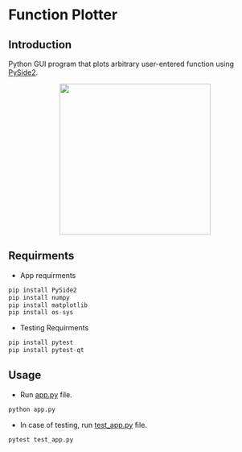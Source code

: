 # Function Plotter

## Introduction
Python GUI program that plots arbitrary user-entered function using [PySide2](https://pypi.org/project/PySide2/).

<p align="center">
  <img height="300" src="img/App.png">
</p>

## Requirments
* App requirments 
```python
pip install PySide2
pip install numpy
pip install matplotlib
pip install os-sys
```
* Testing Requirments
```python
pip install pytest
pip install pytest-qt
```

## Usage

* Run [app.py](app.py) file.
```python
python app.py
```
* In case of testing, run [test_app.py](test_app.py) file.
```python
pytest test_app.py
```
